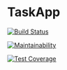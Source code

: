 # TaskApp
[![Build Status](https://travis-ci.org/Szczepan87/TaskApp.svg?branch=master)](https://travis-ci.org/Szczepan87/TaskApp)

[![Maintainability](https://api.codeclimate.com/v1/badges/3da0b9797f93e2ca5add/maintainability)](https://codeclimate.com/github/Szczepan87/TaskApp/maintainability)

[![Test Coverage](https://api.codeclimate.com/v1/badges/3da0b9797f93e2ca5add/test_coverage)](https://codeclimate.com/github/Szczepan87/TaskApp/test_coverage)
